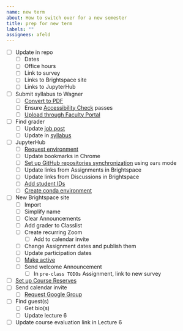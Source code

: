 ```yaml
---
name: new term
about: How to switch over for a new semester
title: prep for new term
labels: ""
assignees: afeld
---
```


- [ ] Update in repo
  - [ ] Dates
  - [ ] Office hours
  - [ ] Link to survey
  - [ ] Links to Brightspace site
  - [ ] Links to JupyterHub
- [ ] Submit syllabus to Wagner
  - [ ] [Convert to PDF](https://md2pdf.netlify.com/)
  - [ ] Ensure [Accessibility Check](https://www.adobe.com/accessibility/products/acrobat/using-acrobat-pro-accessibility-checker.html) passes
  - [ ] [Upload through Faculty Portal](https://wagner.nyu.edu/node/add/syllabus)
- [ ] Find grader
  - [ ] Update [job post](https://docs.google.com/document/d/1dX2MDc5Fhby8GyeKLF4rrI0RZrJAmF1LHGV2SdFIkAE/edit)
  - [ ] Update in [syllabus](https://python-public-policy.afeld.me/en/latest/syllabus.html#instructor-information)
- [ ] JupyterHub
  - [ ] [Request environment](https://sites.google.com/nyu.edu/nyu-hpc/training-support/resources-for-classes/jupyterhub/jupyterhub-intake-form)
  - [ ] Update bookmarks in Chrome
  - [ ] [Set up GitHub repositories synchronization](https://settings-fall.rcnyu.org/) using `ours` mode
  - [ ] Update links from Assignments in Brightspace
  - [ ] Update links from Discussions in Brightspace
  - [ ] [Add student IDs](https://settings-fall.rcnyu.org/)
  - [ ] [Create conda environment](https://github.com/afeld/python-public-policy/blob/main/.github/CONTRIBUTING.md#loading-the-notebooks-locally)
- [ ] New Brightspace site
  - [ ] Import
  - [ ] Simplify name
  - [ ] Clear Announcements
  - [ ] Add grader to Classlist
  - [ ] Create recurring Zoom
    - [ ] Add to calendar invite
  - [ ] Change Assignment dates and publish them
  - [ ] Update participation dates
  - [ ] [Make active](https://www.nyu.edu/servicelink/KB0018486)
  - [ ] Send welcome Announcement
    - [ ] In `pre-class TODOs` Assignment, link to new survey
- [ ] [Set up Course Reserves](https://ares.library.nyu.edu/aresauth/ares.dll)
- [ ] Send calendar invite
  - [ ] [Request Google Group](https://nyu.service-now.com/sp?id=kb_article&sysparm_article=KB0018953&sys_kb_id=23e5e5a9dbbaa410492a6d8d13961947&spa=1)
- [ ] Find guest(s)
  - [ ] Get bio(s)
  - [ ] Update lecture 6
- [ ] Update course evaluation link in Lecture 6
